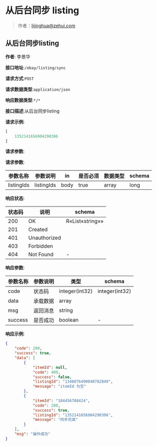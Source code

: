 # 从后台同步 listing

> 作者：lijinghua@zehui.com

## 从后台同步listing

**作者**: 李景华

**接口地址**:`/ebay/listing/sync`


**请求方式**:`POST`


**请求数据类型**:`application/json`


**响应数据类型**:`*/*`


**接口描述**:从后台同步listing


**请求示例**:


```javascript
[
    1352141656904290306
]
```


**请求参数**:


**请求参数**:


| 参数名称 | 参数说明 | in    | 是否必须 | 数据类型 | schema |
| -------- | -------- | ----- | -------- | -------- | ------ |
|listingIds|listingIds|body|true|array|long|


**响应状态**:


| 状态码 | 说明 | schema |
| -------- | -------- | ----- | 
|200|OK|R«List«string»»|
|201|Created||
|401|Unauthorized||
|403|Forbidden||
|404|Not Found|-|


**响应参数**:


| 参数名称 | 参数说明 | 类型 | schema |
| -------- | -------- | ----- |----- | 
|code|状态码|integer(int32)|integer(int32)|
|data|承载数据|array||
|msg|返回消息|string||
|success|是否成功|boolean|-|


**响应示例**:
```json
{
    "code": 200,
    "success": true,
    "data": [
        {
            "itemId": null,
            "code": 400,
            "success": false,
            "listingId": "1346076490040782849",
            "message": "itemId 为空"
        },
        {
            "itemId": "184456788424",
            "code": 200,
            "success": true,
            "listingId": "1352141656904290306",
            "message": "同步完成"
        }
    ],
    "msg": "操作成功"
}
```